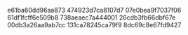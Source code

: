 e61ba60dd96aa873
474923d7ca8107d7
07e0bea9f7037f06
61df1fcff6e509b8
738aeaec7a444001
26cdb3fb66dbf67e
00db3a26aa9ab7cc
131ca78245ca79f9
8dc69c8e67fd9427
